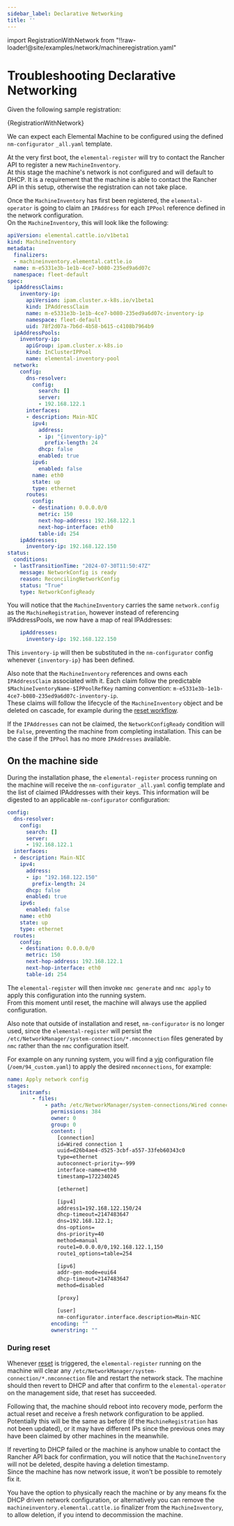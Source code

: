 ```yaml
---
sidebar_label: Declarative Networking
title: ''
---
```


<head>
  <link rel="canonical" href="https://elemental.docs.rancher.com/troubleshooting-network"/>
</head>

import RegistrationWithNetwork from "!!raw-loader!@site/examples/network/machineregistration.yaml"

# Troubleshooting Declarative Networking

Given the following sample registration:  

<CodeBlock language="yaml" title="example MachineRegistration using Declarative Networking" showLineNumbers>{RegistrationWithNetwork}</CodeBlock>

We can expect each Elemental Machine to be configured using the defined `nm-configurator` `_all.yaml` template.  

At the very first boot, the `elemental-register` will try to contact the Rancher API to register a new `MachineInventory`.  
At this stage the machine's network is not configured and will default to DHCP. It is a requirement that the machine is able to contact the Rancher API in this setup, otherwise the registration can not take place.  

Once the `MachineInventory` has first been registered, the `elemental-operator` is going to claim an `IPAddress` for each `IPPool` reference defined in the network configuration.  
On the `MachineInventory`, this will look like the following:  

```yaml
apiVersion: elemental.cattle.io/v1beta1
kind: MachineInventory
metadata:
  finalizers:
  - machineinventory.elemental.cattle.io
  name: m-e5331e3b-1e1b-4ce7-b080-235ed9a6d07c
  namespace: fleet-default
spec:
  ipAddressClaims:
    inventory-ip:
      apiVersion: ipam.cluster.x-k8s.io/v1beta1
      kind: IPAddressClaim
      name: m-e5331e3b-1e1b-4ce7-b080-235ed9a6d07c-inventory-ip
      namespace: fleet-default
      uid: 78f2d07a-7b6d-4b58-b615-c4108b7964b9
  ipAddressPools:
    inventory-ip:
      apiGroup: ipam.cluster.x-k8s.io
      kind: InClusterIPPool
      name: elemental-inventory-pool
  network:
    config:
      dns-resolver:
        config:
          search: []
          server:
          - 192.168.122.1
      interfaces:
      - description: Main-NIC
        ipv4:
          address:
          - ip: "{inventory-ip}"
            prefix-length: 24
          dhcp: false
          enabled: true
        ipv6:
          enabled: false
        name: eth0
        state: up
        type: ethernet
      routes:
        config:
        - destination: 0.0.0.0/0
          metric: 150
          next-hop-address: 192.168.122.1
          next-hop-interface: eth0
          table-id: 254
    ipAddresses:
      inventory-ip: 192.168.122.150
status:
  conditions:
  - lastTransitionTime: "2024-07-30T11:50:47Z"
    message: NetworkConfig is ready
    reason: ReconcilingNetworkConfig
    status: "True"
    type: NetworkConfigReady
```

You will notice that the `MachineInventory` carries the same `network.config` as the `MachineRegistration`, however instead of referencing IPAddressPools, we now have a map of real IPAddresses:  

```yaml
    ipAddresses:
      inventory-ip: 192.168.122.150
```

This `inventory-ip` will then be substituted in the `nm-configurator` config whenever `{inventory-ip}` has been defined.  

Also note that the `MachineInventory` references and owns each `IPAddressClaim` associated with it. Each claim follow the predictable `$MachineIventoryName-$IPPoolRefKey` naming convention: `m-e5331e3b-1e1b-4ce7-b080-235ed9a6d07c-inventory-ip`.  
These claims will follow the lifecycle of the `MachineInventory` object and be deleted on cascade, for example during the [reset workflow](./reset.md).  

If the `IPAddresses` can not be claimed, the `NetworkConfigReady` condition will be `False`, preventing the machine from completing installation. This can be the case if the `IPPool` has no more `IPAddresses` available.  

## On the machine side

During the installation phase, the `elemental-register` process running on the machine will receive the `nm-configurator` `_all.yaml` config template and the list of claimed IPAddresses with their keys. This information will be digested to an applicable `nm-configurator` configuration:

```yaml
config:
  dns-resolver:
    config:
      search: []
      server:
      - 192.168.122.1
  interfaces:
  - description: Main-NIC
    ipv4:
      address:
      - ip: "192.168.122.150"
        prefix-length: 24
      dhcp: false
      enabled: true
    ipv6:
      enabled: false
    name: eth0
    state: up
    type: ethernet
  routes:
    config:
    - destination: 0.0.0.0/0
      metric: 150
      next-hop-address: 192.168.122.1
      next-hop-interface: eth0
      table-id: 254
```

The `elemental-register` will then invoke `nmc generate` and `nmc apply` to apply this configuration into the running system.  
From this moment until reset, the machine will always use the applied configuration.  

Also note that outside of installation and reset, `nm-configurator` is no longer used, since the `elemental-register` will persist the `/etc/NetworkManager/system-connection/*.nmconnection` files generated by `nmc` rather than the `nmc` configuration itself.  

For example on any running system, you will find a [yip](https://github.com/rancher/yip) configuration file (`/oem/94_custom.yaml`) to apply the desired `nmconnections`, for example:  

```yaml
name: Apply network config
stages:
    initramfs:
        - files:
            - path: /etc/NetworkManager/system-connections/Wired connection 1.nmconnection
              permissions: 384
              owner: 0
              group: 0
              content: |
                [connection]
                id=Wired connection 1
                uuid=d26b4ae4-d525-3cbf-a557-33feb60343c0
                type=ethernet
                autoconnect-priority=-999
                interface-name=eth0
                timestamp=1722340245

                [ethernet]

                [ipv4]
                address1=192.168.122.150/24
                dhcp-timeout=2147483647
                dns=192.168.122.1;
                dns-options=
                dns-priority=40
                method=manual
                route1=0.0.0.0/0,192.168.122.1,150
                route1_options=table=254

                [ipv6]
                addr-gen-mode=eui64
                dhcp-timeout=2147483647
                method=disabled

                [proxy]

                [user]
                nm-configurator.interface.description=Main-NIC
              encoding: ""
              ownerstring: ""
```

### During reset

Whenever [reset](./reset.md) is triggered, the `elemental-register` running on the machine will clear any `/etc/NetworkManager/system-connection/*.nmconnection` file and restart the network stack. The machine should then revert to DHCP and after that confirm to the `elemental-operator` on the management side, that reset has succeeded.  

Following that, the machine should reboot into recovery mode, perform the actual reset and receive a fresh network configuration to be applied. Potentially this will be the same as before (if the `MachineRegistration` has not been updated), or it may have different IPs since the previous ones may have been claimed by other machines in the meanwhile.  

If reverting to DHCP failed or the machine is anyhow unable to contact the Rancher API back for confirmation, you will notice that the `MachineInventory` will not be deleted, despite having a deletion timestamp.  
Since the machine has now network issue, it won't be possible to remotely fix it.  

You have the option to physically reach the machine or by any means fix the DHCP driven network configuration, or alternatively you can remove the `machineinventory.elemental.cattle.io` finalizer from the `MachineInventory`, to allow deletion, if you intend to decommission the machine.  
